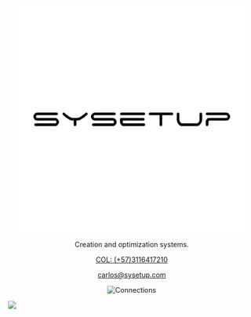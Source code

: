 <p align="center">
  <img src="./images/sysetup.png"  alt="Sysetup">
</p>
<p align="center">
  Creation and optimization systems.
</p>
<p align="center">
  <a href="tel:+573116417210">COL: (+57)3116417210</a>
</p>
<p align="center">
  <a href="mailto:carlos@sysetup.com">carlos@sysetup.com</a>
</p>
<p align="center">
  <img src="https://komarev.com/ghpvc/?username=Sysetup&label=Connection %23:&color=grey"  alt="Connections">
</p>

![](https://hit.yhype.me/github/profile?user_id=9453397)


<!--
[![Anurag's GitHub stats](https://github-readme-stats.vercel.app/api?username=Sysetup&count_private=true&show_icons=true&theme=prussian)](https://github.com/anuraghazra/github-readme-stats)
[![Readme Card](https://github-readme-stats.vercel.app/api/pin/?username=Sysetup&repo=sysetup-park&show_icons=true&theme=prussian)](https://github.com/anuraghazra/github-readme-stats)
[![Top Langs](https://github-readme-stats.vercel.app/api/top-langs/?username=Sysetup&show_icons=true&theme=prussian)](https://github.com/anuraghazra/github-readme-stats)
[![willianrod's wakatime stats](https://github-readme-stats.vercel.app/api/wakatime?username=Sysetup&show_icons=true&theme=prussian)](https://github.com/anuraghazra/github-readme-stats)
[![visitors](https://visitor-badge.glitch.me/badge?page_id=Sysetup.sysetup-park&left_color=blue&right_color=#0f1724)

-->
